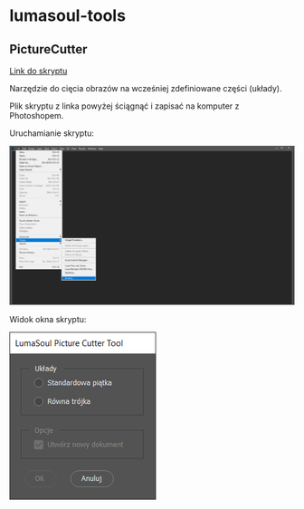 # lumasoul-tools

## PictureCutter

[Link do skryptu](./scripts/PictureCutter.jsx)

Narzędzie do cięcia obrazów na wcześniej zdefiniowane części (układy).

Plik skryptu z linka powyżej ściągnąć i zapisać na komputer z Photoshopem.

Uruchamianie skryptu:

![Uruchamianie skryptu](./docs/gfx/fileScriptsBrowse.png)

Widok okna skryptu:

![Widok okna skryptu](./docs/gfx/pictureCutterUI.png)
